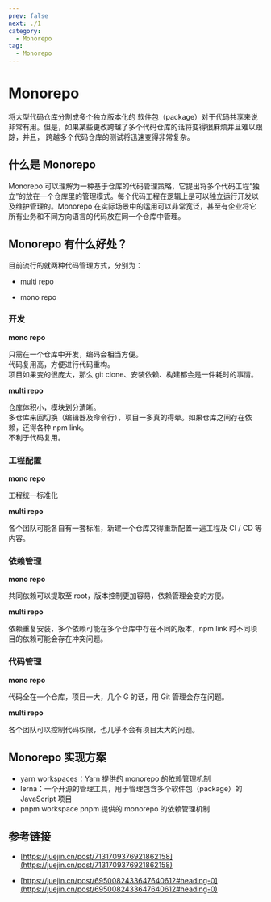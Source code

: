 ```yaml
---
prev: false
next: ./1
category:
  - Monorepo
tag:
  - Monorepo
---
```


# Monorepo

将大型代码仓库分割成多个独立版本化的 软件包（package）对于代码共享来说非常有用。但是，如果某些更改跨越了多个代码仓库的话将变得很麻烦并且难以跟踪，并且， 跨越多个代码仓库的测试将迅速变得非常复杂。

## 什么是 Monorepo

Monorepo 可以理解为一种基于仓库的代码管理策略，它提出将多个代码工程“独立”的放在一个仓库里的管理模式。每个代码工程在逻辑上是可以独立运行开发以及维护管理的。Monorepo 在实际场景中的运用可以非常宽泛，甚至有企业将它所有业务和不同方向语言的代码放在同一个仓库中管理。

## Monorepo 有什么好处？

目前流行的就两种代码管理方式，分别为：

- multi repo

- mono repo

### 开发

**mono repo**

<Badge text="√" type="tip" /> 只需在一个仓库中开发，编码会相当方便。<br/>
<Badge text="√" type="tip" /> 代码复用高，方便进行代码重构。<br/>
<Badge text="×" type="danger" /> 项目如果变的很庞大，那么 git clone、安装依赖、构建都会是一件耗时的事情。

**multi repo**

<Badge text="√" type="tip" /> 仓库体积小，模块划分清晰。<br/>
<Badge text="×" type="danger" /> 多仓库来回切换（编辑器及命令行），项目一多真的得晕。如果仓库之间存在依赖，还得各种 npm link。<br/>
<Badge text="×" type="danger" /> 不利于代码复用。

### 工程配置

**mono repo**

<Badge text="√" type="tip" /> 工程统一标准化

**multi repo**

<Badge text="×" type="danger" /> 各个团队可能各自有一套标准，新建一个仓库又得重新配置一遍工程及 CI / CD 等内容。

### 依赖管理

**mono repo**

<Badge text="√" type="tip" /> 共同依赖可以提取至 root，版本控制更加容易，依赖管理会变的方便。

**multi repo**

<Badge text="×" type="danger" /> 依赖重复安装，多个依赖可能在多个仓库中存在不同的版本，npm link 时不同项目的依赖可能会存在冲突问题。

### 代码管理

**mono repo**

<Badge text="×" type="tip" /> 代码全在一个仓库，项目一大，几个 G 的话，用 Git 管理会存在问题。

**multi repo**

<Badge text="√" type="danger" /> 各个团队可以控制代码权限，也几乎不会有项目太大的问题。

## Monorepo 实现方案

- yarn workspaces：Yarn 提供的 monorepo 的依赖管理机制
- lerna：一个开源的管理工具，用于管理包含多个软件包（package）的 JavaScript 项目
- pnpm workspace pnpm 提供的 monorepo 的依赖管理机制

## 参考链接

- [https://juejin.cn/post/7131709376921862158](https://juejin.cn/post/7131709376921862158)

- [https://juejin.cn/post/6950082433647640612#heading-0](https://juejin.cn/post/6950082433647640612#heading-0)
